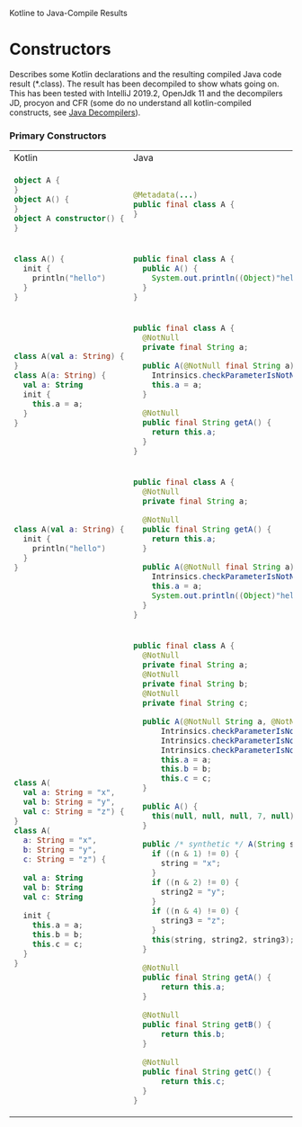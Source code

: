 Kotline to Java-Compile Results

# Constructors
Describes some Kotlin declarations and the resulting compiled Java code result (*.class). The result has been decompiled to show whats going on. This has been tested with IntelliJ 2019.2, OpenJdk 11 and the decompilers JD, procyon and CFR (some do no understand all kotlin-compiled constructs, see [Java Decompilers](http://www.javadecompilers.com/)).



### Primary Constructors

<table>
<tr><td>Kotlin</td><td>Java</td></tr>

<tr><td>

```kotlin
object A {
}
object A() {
}
object A constructor() {
}
```

</td><td>

```java
@Metadata(...)
public final class A {
}
```
</td></tr>


<tr><td>

```kotlin
class A() {
  init {
    println("hello")
  }
}
```

</td><td>

```java
public final class A {
  public A() {
    System.out.println((Object)"hello");
  }
}
```

</td></tr>



<tr><td>

```kotlin
class A(val a: String) {
}
class A(a: String) {
  val a: String
  init {
    this.a = a;
  }
}
```

</td><td>

```java
public final class A {
  @NotNull
  private final String a;

  public A(@NotNull final String a) {
    Intrinsics.checkParameterIsNotNull((Object)a, "a");
    this.a = a;
  }

  @NotNull
  public final String getA() {
    return this.a;
  }
}

```
</td></tr>


<tr><td>

```kotlin
class A(val a: String) {
  init {
    println("hello")
  }
}
```

</td><td>

```java
public final class A {
  @NotNull
  private final String a;

  @NotNull
  public final String getA() {
    return this.a;
  }

  public A(@NotNull final String a) {
    Intrinsics.checkParameterIsNotNull((Object)a, "a");
    this.a = a;
    System.out.println((Object)"hello");
  }
}
```

</td></tr>


<tr><td>

```kotlin
class A(
  val a: String = "x",
  val b: String = "y",
  val c: String = "z") {
}
class A(
  a: String = "x",
  b: String = "y",
  c: String = "z") {

  val a: String
  val b: String
  val c: String

  init {
    this.a = a;
    this.b = b;
    this.c = c;
  }
}
```

</td><td>

```java
public final class A {
  @NotNull
  private final String a;
  @NotNull
  private final String b;
  @NotNull
  private final String c;

  public A(@NotNull String a, @NotNull String b, @NotNull String c) {
      Intrinsics.checkParameterIsNotNull((Object)a, (String)"a");
      Intrinsics.checkParameterIsNotNull((Object)b, (String)"b");
      Intrinsics.checkParameterIsNotNull((Object)c, (String)"c");
      this.a = a;
      this.b = b;
      this.c = c;
  }

  public A() {
    this(null, null, null, 7, null);
  }

  public /* synthetic */ A(String string, String string2, String string3, int n, DefaultConstructorMarker defaultConstructorMarker) {
    if ((n & 1) != 0) {
      string = "x";
    }
    if ((n & 2) != 0) {
      string2 = "y";
    }
    if ((n & 4) != 0) {
      string3 = "z";
    }
    this(string, string2, string3);
  }

  @NotNull
  public final String getA() {
      return this.a;
  }

  @NotNull
  public final String getB() {
      return this.b;
  }

  @NotNull
  public final String getC() {
      return this.c;
  }
}
```

</td></tr>


</table>


